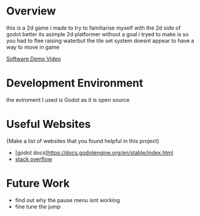  
# Overview

this is a 2d game i made to try to familiarise myself with the 2d side of godot better
its asimple 2d platformer without a goal i tryed to make is so you had to flee raising waterbut the tile set
system doesnt appear to have  a way to move in game


[Software Demo Video](http://youtube.link.goes.here)

# Development Environment

the eviroment I used is Godot as it is open source

# Useful Websites

{Make a list of websites that you found helpful in this project}
* [godot docs]https://docs.godotengine.org/en/stable/index.html
* [stack overflow](https://stackoverflow.com/)

# Future Work

* find out why the pause menu isnt working
* fine tune the jump

